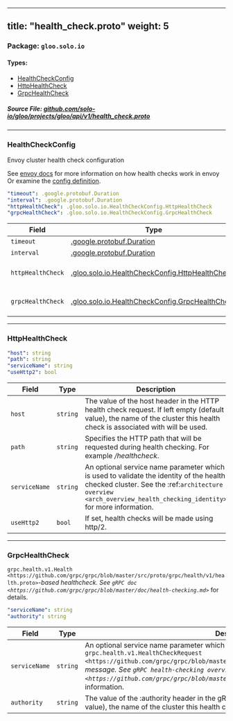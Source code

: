 
---
title: "health_check.proto"
weight: 5
---

<!-- Code generated by solo-kit. DO NOT EDIT. -->


### Package: `gloo.solo.io` 
#### Types:


- [HealthCheckConfig](#healthcheckconfig)
- [HttpHealthCheck](#httphealthcheck)
- [GrpcHealthCheck](#grpchealthcheck)
  



##### Source File: [github.com/solo-io/gloo/projects/gloo/api/v1/health_check.proto](https://github.com/solo-io/gloo/blob/master/projects/gloo/api/v1/health_check.proto)





---
### HealthCheckConfig

 
Envoy cluster health check configuration

See [envoy docs](https://www.envoyproxy.io/docs/envoy/v1.11.0/intro/arch_overview/upstream/health_checking#arch-overview-health-checking) for more information on how health checks work in envoy
Or examine the [config definition](https://www.envoyproxy.io/docs/envoy/v1.11.0/api-v2/api/v2/core/health_check.proto#envoy-api-msg-core-healthcheck).

```yaml
"timeout": .google.protobuf.Duration
"interval": .google.protobuf.Duration
"httpHealthCheck": .gloo.solo.io.HealthCheckConfig.HttpHealthCheck
"grpcHealthCheck": .gloo.solo.io.HealthCheckConfig.GrpcHealthCheck

```

| Field | Type | Description | Default |
| ----- | ---- | ----------- |----------- | 
| `timeout` | [.google.protobuf.Duration](https://developers.google.com/protocol-buffers/docs/reference/csharp/class/google/protobuf/well-known-types/duration) |  |  |
| `interval` | [.google.protobuf.Duration](https://developers.google.com/protocol-buffers/docs/reference/csharp/class/google/protobuf/well-known-types/duration) |  |  |
| `httpHealthCheck` | [.gloo.solo.io.HealthCheckConfig.HttpHealthCheck](../health_check.proto.sk#httphealthcheck) | HTTP health check. |  |
| `grpcHealthCheck` | [.gloo.solo.io.HealthCheckConfig.GrpcHealthCheck](../health_check.proto.sk#grpchealthcheck) | gRPC health check. |  |




---
### HttpHealthCheck



```yaml
"host": string
"path": string
"serviceName": string
"useHttp2": bool

```

| Field | Type | Description | Default |
| ----- | ---- | ----------- |----------- | 
| `host` | `string` | The value of the host header in the HTTP health check request. If left empty (default value), the name of the cluster this health check is associated with will be used. |  |
| `path` | `string` | Specifies the HTTP path that will be requested during health checking. For example */healthcheck*. |  |
| `serviceName` | `string` | An optional service name parameter which is used to validate the identity of the health checked cluster. See the :ref:`architecture overview <arch_overview_health_checking_identity>` for more information. |  |
| `useHttp2` | `bool` | If set, health checks will be made using http/2. |  |




---
### GrpcHealthCheck

 
`grpc.health.v1.Health
<https://github.com/grpc/grpc/blob/master/src/proto/grpc/health/v1/health.proto>`_-based
healthcheck. See `gRPC doc <https://github.com/grpc/grpc/blob/master/doc/health-checking.md>`_
for details.

```yaml
"serviceName": string
"authority": string

```

| Field | Type | Description | Default |
| ----- | ---- | ----------- |----------- | 
| `serviceName` | `string` | An optional service name parameter which will be sent to gRPC service in `grpc.health.v1.HealthCheckRequest <https://github.com/grpc/grpc/blob/master/src/proto/grpc/health/v1/health.proto#L20>`_. message. See `gRPC health-checking overview <https://github.com/grpc/grpc/blob/master/doc/health-checking.md>`_ for more information. |  |
| `authority` | `string` | The value of the :authority header in the gRPC health check request. If left empty (default value), the name of the cluster this health check is associated with will be used. |  |





<!-- Start of HubSpot Embed Code -->
<script type="text/javascript" id="hs-script-loader" async defer src="//js.hs-scripts.com/5130874.js"></script>
<!-- End of HubSpot Embed Code -->
